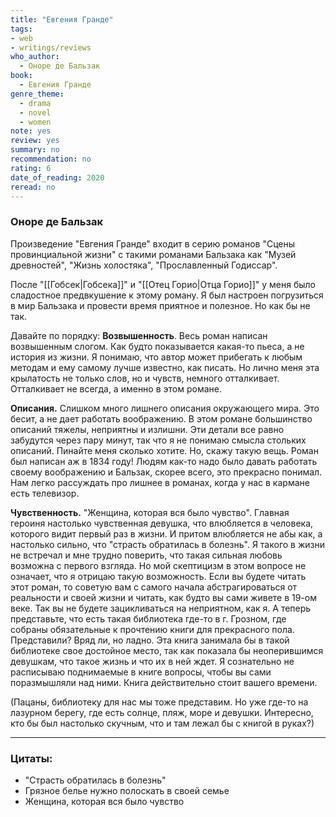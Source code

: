 ```yaml
---
title: "Евгения Гранде"
tags: 
- web
- writings/reviews
who_author:
  - Оноре де Бальзак
book:
  - Евгения Гранде
genre_theme:
  - drama
  - novel
  - women
note: yes
review: yes
summary: no
recommendation: no
rating: 6
date_of_reading: 2020
reread: no
---
```

### Оноре де Бальзак

Произведение "Евгения Гранде" входит в серию романов "Сцены провинциальной жизни" с такими романами Бальзака как "Музей древностей", "Жизнь холостяка", "Прославленный Годиссар".

После "[[Гобсек|Гобсека]]" и "[[Отец Горио|Отца Горио]]" у меня было сладостное предвкушение к этому роману. Я был настроен погрузиться в мир Бальзака и провести время приятное и полезное. Но как бы не так.

Давайте по порядку:
**Возвышенность**. Весь роман написан возвышенным слогом. Как будто показывается какая-то пьеса, а не история из жизни. Я понимаю, что автор может прибегать к любым методам и ему самому лучше известно, как писать. Но лично меня эта крылатость не только слов, но и чувств, немного отталкивает. Отталкивает не всегда, а именно в этом романе.

**Описания.** Слишком много лишнего описания окружающего мира. Это бесит, а не дает работать воображению. В этом романе большинство описаний тяжелы, неприятны и излишни. Эти детали все равно забудутся через пару минут, так что я не понимаю смысла стольких описаний. Пинайте меня сколько хотите.
Но, скажу такую вещь. Роман был написан аж в 1834 году! Людям как-то надо было давать работать своему воображению и Бальзак, скорее всего, это прекрасно понимал. Нам легко рассуждать про лишнее в романах, когда у нас в кармане есть телевизор.

**Чувственность.** "Женщина, которая вся было чувство". Главная героиня настолько чувственная девушка, что влюбляется в человека, которого видит первый раз в жизни. И притом влюбляется не абы как, а настолько сильно, что "страсть обратилась в болезнь". Я такого в жизни не встречал и мне трудно поверить, что такая сильная любовь возможна с первого взгляда. Но мой скептицизм в этом вопросе не означает, что я отрицаю такую возможность.
Если вы будете читать этот роман, то советую вам с самого начала абстрагироваться от реальности и своей жизни и читать, как будто вы сами живете в 19-ом веке. Так вы не будете зацикливаться на неприятном, как я.
А теперь представьте, что есть такая библиотека где-то в г. Грозном, где собраны обязательные к прочтению книги для прекрасного пола. Представили? Вряд ли, но ладно.
Эта книга занимала бы в такой библиотеке свое достойное место, так как показала бы неоперившимся девушкам, что такое жизнь и что их в ней ждет. Я сознательно не расписываю поднимаемые в книге вопросы, чтобы вы сами поразмышляли над ними. Книга действительно стоит вашего времени.

(Пацаны, библиотеку для нас мы тоже представим. Но уже где-то на лазурном берегу, где есть солнце, пляж, море и девушки. Интересно, кто бы был настолько скучным, что и там лежал бы с книгой в руках?)

---
### Цитаты:

- "Страсть обратилась в болезнь"
- Грязное белье нужно полоскать в своей семье
- Женщина, которая вся было чувство